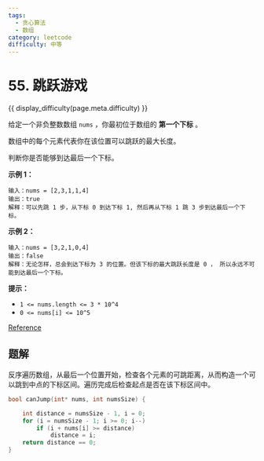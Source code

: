 ```yaml
---
tags:
  - 贪心算法
  - 数组
category: leetcode
difficulty: 中等
---
```


# 55. 跳跃游戏

{{ display_difficulty(page.meta.difficulty) }}

给定一个非负整数数组 `nums` ，你最初位于数组的 **第一个下标** 。

数组中的每个元素代表你在该位置可以跳跃的最大长度。

判断你是否能够到达最后一个下标。

**示例 1：**

```
输入：nums = [2,3,1,1,4]
输出：true
解释：可以先跳 1 步，从下标 0 到达下标 1, 然后再从下标 1 跳 3 步到达最后一个下标。
```

**示例 2：**

```
输入：nums = [3,2,1,0,4]
输出：false
解释：无论怎样，总会到达下标为 3 的位置。但该下标的最大跳跃长度是 0 ， 所以永远不可能到达最后一个下标。
```

**提示：**

* `1 <= nums.length <= 3 * 10^4`
* `0 <= nums[i] <= 10^5`

[Reference](https://leetcode-cn.com/problems/jump-game)

## 题解

反序遍历数组，从最后一个位置开始，检查各个元素的可跳距离，从而构造一个可以跳到中点的下标区间。遍历完成后检查起点是否在该下标区间中。

```c
bool canJump(int* nums, int numsSize) {

    int distance = numsSize - 1, i = 0;
    for (i = numsSize - 1; i >= 0; i--)
        if (i + nums[i] >= distance)
            distance = i;
    return distance == 0;
}
```
